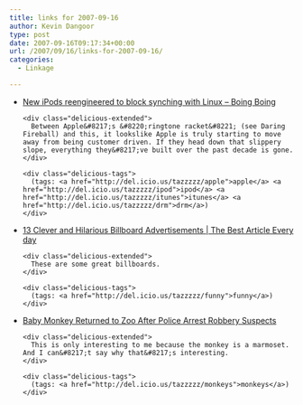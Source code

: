 ```yaml
---
title: links for 2007-09-16
author: Kevin Dangoor
type: post
date: 2007-09-16T09:17:34+00:00
url: /2007/09/16/links-for-2007-09-16/
categories:
  - Linkage

---
```

<ul class="delicious">
  <li>
    <div class="delicious-link">
      <a href="http://www.boingboing.net/2007/09/14/new-ipods-reengineer.html">New iPods reengineered to block synching with Linux &#8211; Boing Boing</a>
    </div>
    
    <div class="delicious-extended">
      Between Apple&#8217;s &#8220;ringtone racket&#8221; (see Daring Fireball) and this, it lookslike Apple is truly starting to move away from being customer driven. If they head down that slippery slope, everything they&#8217;ve built over the past decade is gone.
    </div>
    
    <div class="delicious-tags">
      (tags: <a href="http://del.icio.us/tazzzzz/apple">apple</a> <a href="http://del.icio.us/tazzzzz/ipod">ipod</a> <a href="http://del.icio.us/tazzzzz/itunes">itunes</a> <a href="http://del.icio.us/tazzzzz/drm">drm</a>)
    </div>
  </li>
  
  <li>
    <div class="delicious-link">
      <a href="http://www.bspcn.com/2007/09/15/13-clever-and-hilarious-billboard-advertisements/">13 Clever and Hilarious Billboard Advertisements | The Best Article Every day</a>
    </div>
    
    <div class="delicious-extended">
      These are some great billboards.
    </div>
    
    <div class="delicious-tags">
      (tags: <a href="http://del.icio.us/tazzzzz/funny">funny</a>)
    </div>
  </li>
  
  <li>
    <div class="delicious-link">
      <a href="http://www.klfy.com/Global/story.asp?S=7077470">Baby Monkey Returned to Zoo After Police Arrest Robbery Suspects</a>
    </div>
    
    <div class="delicious-extended">
      This is only interesting to me because the monkey is a marmoset. And I can&#8217;t say why that&#8217;s interesting.
    </div>
    
    <div class="delicious-tags">
      (tags: <a href="http://del.icio.us/tazzzzz/monkeys">monkeys</a>)
    </div>
  </li>
</ul>